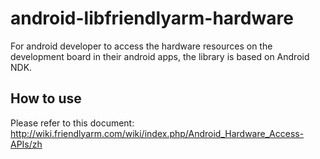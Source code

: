 # android-libfriendlyarm-hardware
For android developer to access the hardware resources on the development board in their android apps, the library is based on Android NDK.

## How to use
Please refer to this document: 
http://wiki.friendlyarm.com/wiki/index.php/Android_Hardware_Access-APIs/zh

